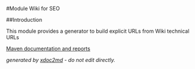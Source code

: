 
#Module Wiki for SEO

##Introduction

This module provides a generator to build explicit URLs from Wiki technical URLs


[Maven documentation and reports](http://dev.lutece.paris.fr/plugins/module-seo-wiki/)



 *generated by [xdoc2md](https://github.com/lutece-platform/tools-maven-xdoc2md-plugin) - do not edit directly.*